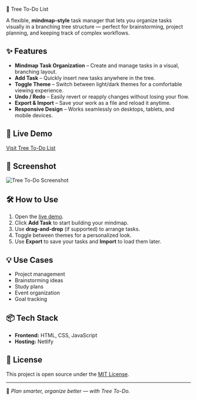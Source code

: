 🌳 Tree To-Do List

A flexible, **mindmap-style** task manager that lets you organize tasks visually in a branching tree structure — perfect for brainstorming, project planning, and keeping track of complex workflows.

## ✨ Features
- **Mindmap Task Organization** – Create and manage tasks in a visual, branching layout.
- **Add Task** – Quickly insert new tasks anywhere in the tree.
- **Toggle Theme** – Switch between light/dark themes for a comfortable viewing experience.
- **Undo / Redo** – Easily revert or reapply changes without losing your flow.
- **Export & Import** – Save your work as a file and reload it anytime.
- **Responsive Design** – Works seamlessly on desktops, tablets, and mobile devices.

## 🚀 Live Demo
[Visit Tree To-Do List](https://tree-to-do.netlify.app/)

## 📸 Screenshot
![Tree To-Do Screenshot](screenshot.png)

## 🛠️ How to Use
1. Open the [live demo](https://tree-to-do.netlify.app/).
2. Click **Add Task** to start building your mindmap.
3. Use **drag-and-drop** (if supported) to arrange tasks.
4. Toggle between themes for a personalized look.
5. Use **Export** to save your tasks and **Import** to load them later.

## 💡 Use Cases
- Project management
- Brainstorming ideas
- Study plans
- Event organization
- Goal tracking

## 📦 Tech Stack
- **Frontend:** HTML, CSS, JavaScript
- **Hosting:** Netlify

## 📜 License
This project is open source under the [MIT License](LICENSE).

---
🌱 *Plan smarter, organize better — with Tree To-Do.*

